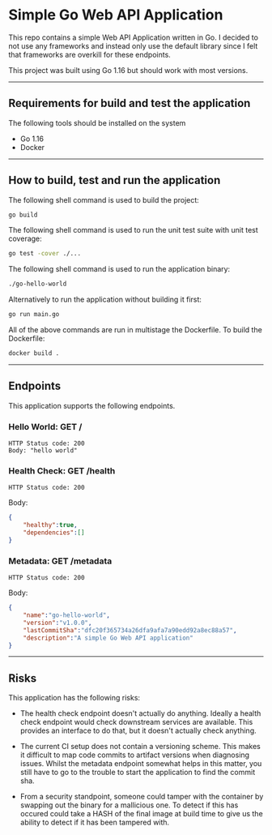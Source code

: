 # Simple Go Web API Application


This repo contains a simple Web API Application written in Go. I decided to not use any frameworks and instead only use the default library since I felt that frameworks are overkill for these endpoints.

This project was built using Go 1.16 but should work with most versions.

***

## Requirements for build and test the application

The following tools should be installed on the system

- Go 1.16
- Docker

***

## How to build, test and run the application

The following shell command is used to build the project:

```bash
go build
```

The following shell command is used to run the unit test suite with unit test coverage:

```bash
go test -cover ./...
```

The following shell command is used to run the application binary:

```bash
./go-hello-world
```

Alternatively to run the application without building it first:

```bash
go run main.go
```

All of the above commands are run in multistage the Dockerfile. To build the Dockerfile:

```bash
docker build .
```

***

## Endpoints

This application supports the following endpoints.

### Hello World: GET /

```text
HTTP Status code: 200
Body: "hello world"
```

### Health Check: GET /health

```text
HTTP Status code: 200
```

Body:

```json
{
    "healthy":true,
    "dependencies":[]
}
```

### Metadata: GET /metadata

```text
HTTP Status code: 200
```

Body:

```json
{
    "name":"go-hello-world",
    "version":"v1.0.0",
    "lastCommitSha":"dfc20f365734a26dfa9afa7a90edd92a8ec88a57",
    "description":"A simple Go Web API application"
}
```

***

## Risks

This application has the following risks:

- The health check endpoint doesn't actually do anything. Ideally a health check endpoint would check downstream services are available. This provides an interface to do that, but it doesn't actually check anything.

- The current CI setup does not contain a versioning scheme. This makes it difficult to map code commits to artifact versions when diagnosing issues. Whilst the metadata endpoint somewhat helps in this matter, you still have to go to the trouble to start the application to find the commit sha.

- From a security standpoint, someone could tamper with the container by swapping out the binary for a mallicious one. To detect if this has occured could take a HASH of the final image at build time to give us the ability to detect if it has been tampered with.